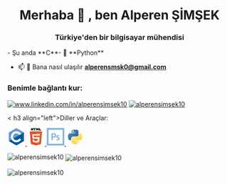<h1 align="center">Merhaba 👋 , ben Alperen ŞİMŞEK</h1><h3 align="center">Türkiye'den bir bilgisayar mühendisi</h3>- Şu anda **C**- 🌱 **Python**

- 📫 💬 Bana nasıl ulaşılır **alperensmsk0@gmail.com**



<h3 align="left">Benimle bağlantı kur:</h3><p align="left" öğreniyorum>




<a href="https://linkedin.com/in/www.linkedin.com/in/alperensimsek10" target="blank"><img align="center" src="https://raw.githubusercontent.com/rahuldkjain/github-profile-readme-generator/master/src/images/icons/Social/linked-in-alt.svg" alt="www.linkedin.com/in/alperensimsek10" height="30" width="40" /></a>
<a href="https://instagram.com/alperensimsek10" target="blank"><img align="center" src="https://raw.githubusercontent.com/rahuldkjain/github-profile-readme-generator/master/src/images/icons/Social/instagram.svg" alt="alperensimsek10" height="30" width="40" /></a></p><
h3 align="left">Diller ve Araçlar:</h3><p align="left">


<a href="https://www.cprogramming.com/" target="_blank" rel="noreferrer"> <img src="https://raw.githubusercontent.com/devicons/devicon/master/icons/c/c-original.svg" alt="c" width="40" height="40"/> </a> <a href="https://www.w3.org/html/" target="_blank" rel="noreferrer"> <img src="https://raw.githubusercontent.com/devicons/devicon/master/icons/html5/html5-original-wordmark.svg" alt="html5" width="40" height="40"/> </a> <a href="https://www.photoshop.com/en" target="_blank" rel="noreferrer"> <img src="https://raw.githubusercontent.com/devicons/devicon/master/icons/photoshop/photoshop-line.svg" alt="photoshop" width="40" height="40"/> </a> <a href="https://www.python.org" target="_blank" rel="noreferrer"> <img src="https://raw.githubusercontent.com/devicons/devicon/master/icons/python/python-original.svg" alt="python" width="40" height="40"/> </a> </p>

<p><img align="left" src="https://github-readme-stats.vercel.app/api/top-langs?username=alperensimsek10&show_icons=true&locale=en&layout=compact" alt="alperensimsek10" /></p><p>&nbsp;<img align="center" src="https://github-readme-stats.vercel.app/api?username=alperensimsek10&show_icons=true&locale=en" alt="alperensimsek10" /></p>



<p><img align="center" src="https://github-readme-streak-stats.herokuapp.com/?user=alperensimsek10&" alt="alperensimsek10" /></p>
